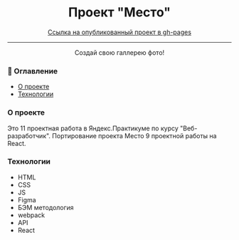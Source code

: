 <h1 align="center">Проект "Место"</h1>

<div align="center">
<a href="https://nexxer.github.io/mesto-react/">Ссылка на опубликованный проект в gh-pages</a>
</div>

---

<p align="center"> Создай свою галлерею фото!
    <br>

</p>

### 📝 Оглавление

- [О проекте](#about)
- [Технологии](#getting_started)



### О проекте <a name = "about"></a>

Это 11 проектная работа в Яндекс.Практикуме по курсу "Веб-разработчик".
Портирование проекта Место 9 проектной работы на React.


###  Технологии <a name = "getting_started"></a>

* HTML
* CSS
* JS
* Figma
* БЭМ методология
* webpack
* API
* React

